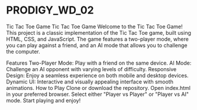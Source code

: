 # PRODIGY_WD_02
Tic Tac Toe Game
Tic Tac Toe Game
Welcome to the Tic Tac Toe Game! This project is a classic implementation of the Tic Tac Toe game, built using HTML, CSS, and JavaScript. The game features a two-player mode, where you can play against a friend, and an AI mode that allows you to challenge the computer.

Features
Two-Player Mode: Play with a friend on the same device.
AI Mode: Challenge an AI opponent with varying levels of difficulty.
Responsive Design: Enjoy a seamless experience on both mobile and desktop devices.
Dynamic UI: Interactive and visually appealing interface with smooth animations.
How to Play
Clone or download the repository.
Open index.html in your preferred browser.
Select either "Player vs Player" or "Player vs AI" mode.
Start playing and enjoy!
